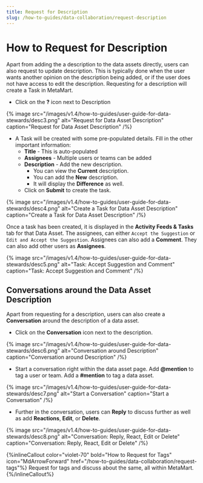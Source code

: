 ```yaml
---
title: Request for Description
slug: /how-to-guides/data-collaboration/request-description
---
```


# How to Request for Description

Apart from adding the a description to the data assets directly, users can also request to update description. This is typically done when the user wants another opinion on the description being added, or if the user does not have access to edit the description. Requesting for a description will create a Task in MetaMart.

- Click on the **?** icon next to Description

{% image
src="/images/v1.4/how-to-guides/user-guide-for-data-stewards/desc3.png"
alt="Request for Data Asset Description"
caption="Request for Data Asset Description"
/%}

- A Task will be created with some pre-populated details. Fill in the other important information:
  - **Title** - This is auto-populated
  - **Assignees** - Multiple users or teams can be added
  - **Description** - Add the new description. 
    - You can view the **Current** description. 
    - You can add the **New** description.
    - It will display the **Difference** as well.
  - Click on **Submit** to create the task.

{% image
src="/images/v1.4/how-to-guides/user-guide-for-data-stewards/desc4.png"
alt="Create a Task for Data Asset Description"
caption="Create a Task for Data Asset Description"
/%}

Once a task has been created, it is displayed in the **Activity Feeds & Tasks** tab for that Data Asset. The assignees, can either `Accept the Suggestion` or `Edit and Accept the Suggestion`. Assignees can also add a **Comment**. They can also add other users as **Assignees**.

{% image
src="/images/v1.4/how-to-guides/user-guide-for-data-stewards/desc5.png"
alt="Task: Accept Suggestion and Comment"
caption="Task: Accept Suggestion and Comment"
/%}

## Conversations around the Data Asset Description

Apart from requesting for a description, users can also create a **Conversation** around the description of a data asset.
- Click on the **Conversation** icon next to the description.

{% image
src="/images/v1.4/how-to-guides/user-guide-for-data-stewards/desc6.png"
alt="Conversation around Description"
caption="Conversation around Description"
/%}

- Start a conversation right within the data asset page. Add **@mention** to tag a user or team. Add a **#mention** to tag a data asset.

{% image
src="/images/v1.4/how-to-guides/user-guide-for-data-stewards/desc7.png"
alt="Start a Conversation"
caption="Start a Conversation"
/%}

- Further in the conversation, users can **Reply** to discuss further as well as add **Reactions**, **Edit**, or **Delete**.

{% image
src="/images/v1.4/how-to-guides/user-guide-for-data-stewards/desc8.png"
alt="Conversation: Reply, React, Edit or Delete"
caption="Conversation: Reply, React, Edit or Delete"
/%}

{%inlineCallout
  color="violet-70"
  bold="How to Request for Tags"
  icon="MdArrowForward"
  href="/how-to-guides/data-collaboration/request-tags"%}
  Request for tags and discuss about the same, all within MetaMart.
{%/inlineCallout%}